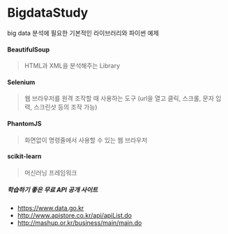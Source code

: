 # BigdataStudy
big data 분석에 필요한 기본적인 라이브러리와 파이썬 예제

#### BeautifulSoup
> HTML과 XML을 분석해주는 Library  

#### Selenium
> 웹 브라우저를 원격 조작할 때 사용하는 도구
  (url을 열고 클릭, 스크롤, 문자 입력, 스크린샷 등의 조작 가능)
#### PhantomJS
> 화면없이 명령줄에서 사용할 수 있는 웹 브라우저

#### scikit-learn
> 머신러닝 프레임워크



##### 학습하기 좋은 무료 API 공개 사이트
 - https://www.data.go.kr
 - http://www.apistore.co.kr/api/apiList.do
 - http://mashup.or.kr/business/main/main.do
